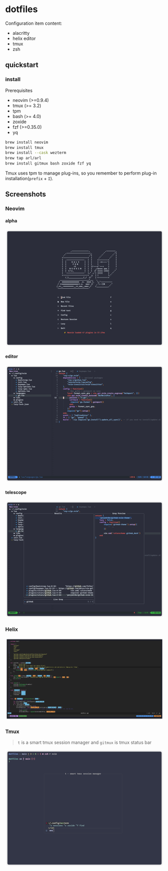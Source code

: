 # dotfiles

Configuration item content:  
- alacritty
- helix editor
- tmux  
- zsh

## quickstart

### install

Prerequisites

- neovim (>=0.9.4)
- tmux (>= 3.2)
- tpm
- bash (>= 4.0)
- zoxide
- fzf (>=0.35.0)
- yq

```bash
brew install neovim
brew install tmux
brew install --cask wezterm
brew tap arl/arl
brew install gitmux bash zoxide fzf yq
```
Tmux uses tpm to manage plug-ins, so you remember to perform plug-in installation(`prefix` + `I`).


## Screenshots  

### Neovim

#### alpha

![](./images/nvim/alpha.png)

#### editor

![](./images/nvim/editor.png)

#### telescope

![](./images/nvim/telescope.png)

### Helix  

![](./images/helix/terminal.png)

### Tmux

> `t` is a smart tmux session manager and `gitmux` is tmux status bar 

![](./images/tmux/dashboard.png)